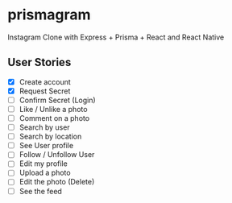# prismagram

Instagram Clone with Express + Prisma + React and React Native

## User Stories

- [x] Create account
- [x] Request Secret
- [ ] Confirm Secret (Login)
- [ ] Like / Unlike a photo
- [ ] Comment on a photo
- [ ] Search by user
- [ ] Search by location
- [ ] See User profile
- [ ] Follow / Unfollow User
- [ ] Edit my profile
- [ ] Upload a photo
- [ ] Edit the photo (Delete)
- [ ] See the feed
